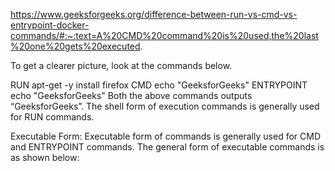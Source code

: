 https://www.geeksforgeeks.org/difference-between-run-vs-cmd-vs-entrypoint-docker-commands/#:~:text=A%20CMD%20command%20is%20used,the%20last%20one%20gets%20executed.

 To get a clearer picture, look at the commands below.

RUN apt-get -y install firefox
CMD echo "GeeksforGeeks"
ENTRYPOINT echo "GeeksforGeeks"
Both the above commands outputs “GeeksforGeeks”. The shell form of execution commands is generally used for RUN commands.

 Executable Form:
Executable form of commands is generally used for CMD and ENTRYPOINT commands. The general form of executable commands is as shown below: